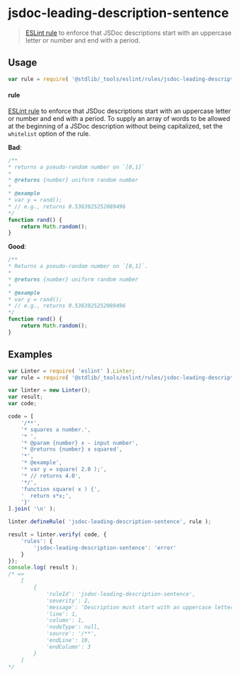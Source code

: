 <!--

@license Apache-2.0

Copyright (c) 2018 The Stdlib Authors.

Licensed under the Apache License, Version 2.0 (the "License");
you may not use this file except in compliance with the License.
You may obtain a copy of the License at

   http://www.apache.org/licenses/LICENSE-2.0

Unless required by applicable law or agreed to in writing, software
distributed under the License is distributed on an "AS IS" BASIS,
WITHOUT WARRANTIES OR CONDITIONS OF ANY KIND, either express or implied.
See the License for the specific language governing permissions and
limitations under the License.

-->

# jsdoc-leading-description-sentence

> [ESLint rule][eslint-rules] to enforce that JSDoc descriptions start with an uppercase letter or number and end with a period.

<section class="intro">

</section>

<!-- /.intro -->

<section class="usage">

## Usage

```javascript
var rule = require( '@stdlib/_tools/eslint/rules/jsdoc-leading-description-sentence' );
```

#### rule

[ESLint rule][eslint-rules] to enforce that JSDoc descriptions start with an uppercase letter or number and end with a period. To supply an array of words to be allowed at the beginning of a JSDoc description without being capitalized, set the `whitelist` option of the rule.

**Bad**:

<!-- eslint-disable stdlib/jsdoc-leading-description-sentence -->

```javascript
/**
* returns a pseudo-random number on `[0,1]`
*
* @returns {number} uniform random number
*
* @example
* var y = rand();
* // e.g., returns 0.5363925252089496
*/
function rand() {
    return Math.random();
}
```

**Good**:

```javascript
/**
* Returns a pseudo-random number on `[0,1]`.
*
* @returns {number} uniform random number
*
* @example
* var y = rand();
* // e.g., returns 0.5363925252089496
*/
function rand() {
    return Math.random();
}
```

</section>

<!-- /.usage -->

<section class="examples">

## Examples

<!-- eslint no-undef: "error" -->

```javascript
var Linter = require( 'eslint' ).Linter;
var rule = require( '@stdlib/_tools/eslint/rules/jsdoc-leading-description-sentence' );

var linter = new Linter();
var result;
var code;

code = [
    '/**',
    '* squares a number.',
    '* ',
    '* @param {number} x - input number',
    '* @returns {number} x squared',
    '*',
    '* @example',
    '* var y = square( 2.0 );',
    '* // returns 4.0',
    '*/',
    'function square( x ) {',
    '  return x*x;',
    '}'
].join( '\n' );

linter.defineRule( 'jsdoc-leading-description-sentence', rule );

result = linter.verify( code, {
    'rules': {
        'jsdoc-leading-description-sentence': 'error'
    }
});
console.log( result );
/* =>
    [
        {
            'ruleId': 'jsdoc-leading-description-sentence',
            'severity': 2,
            'message': 'Description must start with an uppercase letter or number and end with a period',
            'line': 1,
            'column': 1,
            'nodeType': null,
            'source': '/**',
            'endLine': 10,
            'endColumn': 3
        }
    ]
*/
```

</section>

<!-- /.examples -->

<section class="links">

[eslint-rules]: https://eslint.org/docs/developer-guide/working-with-rules

</section>

<!-- /.links -->
